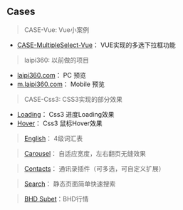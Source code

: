 ## Cases

> CASE-Vue: Vue小案例
  - [CASE-MultipleSelect-Vue](http://www.piszz.com/Example/CASE-Vue/CASE-MultipleSelect-Vue)： VUE实现的多选下拉框功能

> laipi360: 以前做的项目
  - [laipi360.com](http://www.piszz.com/Example/laipi360/laipi360)： PC 预览
  - [m.laipi360.com](http://www.piszz.com/Example/laipi360/m.laipi360)： Mobile 预览

> CASE-Css3: CSS3实现的部分效果
  - [Loading](http://www.piszz.com/Example/CASE-Css3/Loading)： Css3 进度Loading效果
  - [Hover](http://www.piszz.com/Example/CASE-Css3/Hover)： Css3 鼠标Hover效果

> [English](http://www.piszz.com/Example/English)： 4级词汇表

> [Carousel](http://www.piszz.com/Example/Carousel)： 自适应宽度，左右翻页无缝效果

> [Contacts](http://www.piszz.com/Example/Contacts)： 通讯录插件（可多选，可自定义扩展）

> [Search](http://www.piszz.com/Example/Search)： 静态页面简单快速搜索

> [BHD Subet](http://www.piszz.com/Example/BHD%20Subet)：BHD行情
